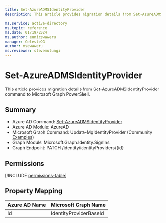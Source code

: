 ```yaml
---
title: Set-AzureADMSIdentityProvider
description: This article provides migration details from Set-AzureADMSIdentityProvider command to Microsoft Graph PowerShell.

ms.service: active-directory
ms.topic: reference
ms.date: 01/19/2024
ms.author: eunicewaweru
manager: CelesteDG
author: msewaweru
ms.reviewer: stevemutungi
---
```


# Set-AzureADMSIdentityProvider

This article provides migration details from Set-AzureADMSIdentityProvider command to Microsoft Graph PowerShell.

## Summary

+ Azure AD Command: [Set-AzureADMSIdentityProvider](/powershell/module/azuread/set-azureadmsidentityprovider)
+ Azure AD Module: AzureAD
+ Microsoft Graph Command: [Update-MgIdentityProvider](/powershell/module/microsoft.graph.groups/update-mggrouplifecyclepolicy) ([Community Examples](https://github.com/orgs/msgraph/discussions?discussions_q=Update-MgIdentityProvider))
+ Graph Module: Microsoft.Graph.Identity.SignIns
+ Graph Endpoint:  PATCH /identity/identityProviders/{id}

## Permissions

[!INCLUDE [permissions-table](~/graphref/api-reference/v1.0/includes/permissions/identityproviderbase-update-permissions.md)]

## Property Mapping

|Azure AD Name|Microsoft Graph Name|
|---|---|
|Id|IdentityProviderBaseId|